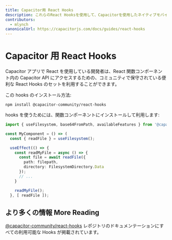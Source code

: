 ```yaml
---
title: Capacitor用 React Hooks
description: これらのReact Hooksを使用して、Capacitorを使用したネイティブモバイルAPIアクセスを簡単にします
contributors:
  - mlynch
canonicalUrl: https://capacitorjs.com/docs/guides/react-hooks
---
```


# Capacitor 用 React Hooks

Capacitor アプリで React を使用している開発者は、React 関数コンポーネント内の Capacitor API にアクセスするための、コミュニティで保守されている便利な React Hooks のセットを利用することができます。

この hooks のインストール方法:

```shell
npm install @capacitor-community/react-hooks
```

hooks を使うためには、関数コンポーネントにインストールして利用します:

```typescript
import { useFilesystem, base64FromPath, availableFeatures } from '@capacitor-community/react-hooks/filesystem';

const MyComponent = () => (
  const { readFile } = useFilesystem();

  useEffect(() => {
    const readMyFile = async () => {
      const file = await readFile({
        path: filepath,
        directory: FilesystemDirectory.Data
      });
      // ...
    }

    readMyFile();
  }, [ readFile ]);
```

## より多くの情報 More Reading

[@capacitor-community/react-hooks](https://github.com/capacitor-community/react-hooks) レポジトリのドキュメンテーションにすべての利用可能な Hooks が掲載されています。

